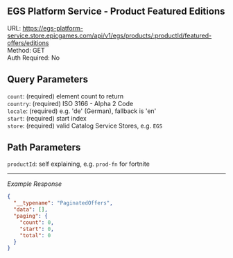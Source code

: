 ## EGS Platform Service - Product Featured Editions

URL: https://egs-platform-service.store.epicgames.com/api/v1/egs/products/:productId/featured-offers/editions \
Method: GET \
Auth Required: No

## Query Parameters

`count`: (required) element count to return <br/>
`country`: (required) ISO 3166 - Alpha 2 Code <br/>
`locale`: (required) e.g. 'de' (German), fallback is 'en' <br/>
`start`: (required) start index <br/>
`store`: (required) valid Catalog Service Stores, e.g. `EGS`

## Path Parameters

`productId`: self explaining, e.g. `prod-fn` for fortnite

---

_Example Response_

```json
{
  "__typename": "PaginatedOffers",
  "data": [],
  "paging": {
    "count": 0,
    "start": 0,
    "total": 0
  }
}
```
